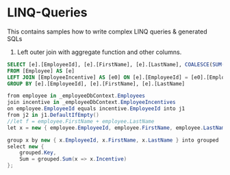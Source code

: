 # LINQ-Queries
This contains samples how to write complex LINQ queries &amp; generated SQLs

1. Left outer join with aggregate function and other columns.
```SQL
SELECT [e].[EmployeeId], [e].[FirstName], [e].[LastName], COALESCE(SUM([e0].[Incentive]), 0) AS [Sum]
FROM [Employee] AS [e]
LEFT JOIN [EmployeeIncentive] AS [e0] ON [e].[EmployeeId] = [e0].[EmployeeId]
GROUP BY [e].[EmployeeId], [e].[FirstName], [e].[LastName]
```
```csharp
from employee in _employeeDbContext.Employees
join incentive in _employeeDbContext.EmployeeIncentives
on employee.EmployeeId equals incentive.EmployeeId into j1
from j2 in j1.DefaultIfEmpty()
//let f = employee.FirstName + employee.LastName
let x = new { employee.EmployeeId, employee.FirstName, employee.LastName, j2.Incentive }

group x by new { x.EmployeeId, x.FirstName, x.LastName } into grouped
select new {
    grouped.Key,
    Sum = grouped.Sum(x => x.Incentive)
};
```
